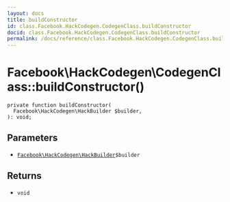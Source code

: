 ```yaml
---
layout: docs
title: buildConstructor
id: class.Facebook.HackCodegen.CodegenClass.buildConstructor
docid: class.Facebook.HackCodegen.CodegenClass.buildConstructor
permalink: /docs/reference/class.Facebook.HackCodegen.CodegenClass.buildConstructor/
---
```

# Facebook\\HackCodegen\\CodegenClass::buildConstructor()




``` Hack
private function buildConstructor(
  Facebook\HackCodegen\HackBuilder $builder,
): void;
```




## Parameters




* [` Facebook\HackCodegen\HackBuilder `](<class.Facebook.HackCodegen.HackBuilder.md>)`` $builder ``




## Returns




- ` void `